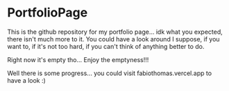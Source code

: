 # PortfolioPage
This is the github repository for my portfolio page... idk what you expected, there isn't much more to it. You could have a look around I suppose, if you want to, if it's not too hard, if you can't think of anything better to do.

Right now it's empty tho... Enjoy the emptyness!!!



Well there is some progress... you could visit fabiothomas.vercel.app to have a look :)
